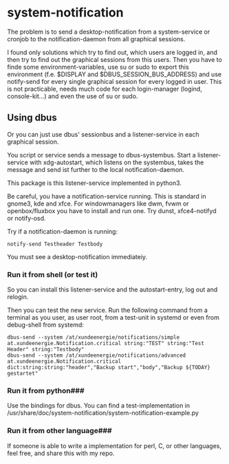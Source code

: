 # system-notification
The problem is to send a desktop-notification from a system-service or cronjob to the notification-daemon from all graphical sessions.

I found only solutions which try to find out, which users are logged in, and then try to find out the graphical sessions from this users. Then you have to finde some environment-variables, use su or sudo to export this environment (f.e. $DISPLAY and $DBUS_SESSION_BUS_ADDRESS) and use notify-send for every single graphical session for every logged in user.
This is not practicable, needs much code for each login-manager (logind, console-kit...) and even the use of su or sudo.

## Using dbus ##
Or you can just use dbus' sessionbus and a listener-service in each graphical session.

You script or service sends a message to dbus-systembus.
Start a listener-service with xdg-autostart, which listens on the systembus, takes the message and send ist further to the local notification-daemon.

This package is this listener-service implemented in python3. 

Be careful, you have a notification-service running. This is standard in gnome3, kde and xfce. For windowmanagers like dwm, fvwm or openbox/fluxbox you have to install and run one. Try dunst, xfce4-notifyd or notify-osd.

Try if a notification-daemon is running:

    notify-send Testheader Testbody

You must see a desktop-notification immediateiy.

### Run it from shell (or test it) ###
So you can install this listener-service and the autostart-entry, log out and relogin.

Then you can test the new service. Run the following command from a terminal as you user, as user root, from a test-unit in systemd or even from debug-shell from systemd:

    dbus-send --system /at/xundeenergie/notifications/simple at.xundeenergie.Notification.critical string:"TEST" string:"Test Header" string:"Testbody"
    dbus-send --system /at/xundeenergie/notifications/advanced at.xundeenergie.Notification.critical dict:string:string:"header","Backup start","body","Backup ${TODAY} gestartet"

### Run it from python###
Use the bindings for dbus. You can find a test-implementation in /usr/share/doc/system-notification/system-notification-example.py

### Run it from other language###
If someone is able to write a implementation for perl, C, or other languages, feel free, and share this with my repo.

